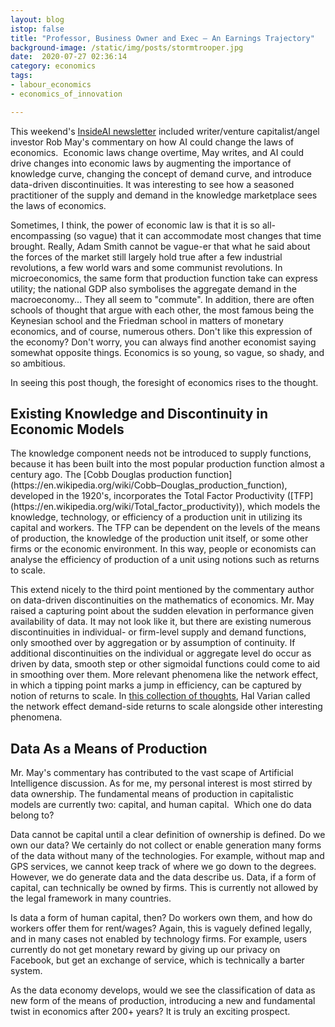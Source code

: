 ```yaml
---
layout: blog
istop: false
title: "Professor, Business Owner and Exec — An Earnings Trajectory"
background-image: /static/img/posts/stormtrooper.jpg
date:  2020-07-27 02:36:14
category: economics
tags: 
- labour_economics
- economics_of_innovation

---
```


This weekend's [InsideAI newsletter](https://inside.com/campaigns/inside-ai-23888/sections/ai-commentary-by-robmay-201190) 
included writer/venture capitalist/angel investor Rob May's commentary on how AI could change the laws of economics. 
Economic laws change overtime, May writes, and AI could drive changes into economic laws by augmenting the importance of 
knowledge curve, changing the concept of demand curve, and introduce data-driven discontinuities. It was interesting to 
see how a seasoned practitioner of the supply and demand in the knowledge marketplace sees the laws of economics.

Sometimes, I think, the power of economic law is that it is so all-encompassing (so vague) that it can accommodate most 
changes that time brought. Really, Adam Smith cannot be vague-er that what he said about the forces of the market still 
largely hold true after a few industrial revolutions, a few world wars and some communist revolutions. In microeconomics, 
the same form that production function take can express utility; the national GDP also symbolises the 
aggregate demand in the macroeconomy... They all seem to "commute". In addition, there are often schools of thought that 
argue with each other, the most famous being the Keynesian school and the Friedman school in matters of monetary economics, 
and of course, numerous others. Don't like this expression of the economy? Don't worry, you can always find another 
economist saying somewhat opposite things. Economics is so young, so vague, so shady, and so ambitious.

In seeing this post though, the foresight of economics rises to the thought.

<h2>Existing Knowledge and Discontinuity in Economic Models</h2>
The knowledge component needs not be introduced to supply functions, because it has been built into the most popular 
production function almost a century ago. The [Cobb Douglas production function](https://en.wikipedia.org/wiki/Cobb–Douglas_production_function), 
developed in the 1920's, incorporates the Total Factor Productivity ([TFP](https://en.wikipedia.org/wiki/Total_factor_productivity)), 
which models the knowledge, technology, or efficiency of a production unit in utilizing its capital and workers. 
The TFP can be dependent on the levels of the means of production, the knowledge of the production unit itself, or some 
other firms or the economic environment. In this way, people or economists can analyse the efficiency of production of a 
unit using notions such as returns to scale.

This extend nicely to the third point mentioned by the commentary author on data-driven discontinuities on the mathematics 
of economics. Mr. May raised a capturing point about the sudden elevation in performance given availability of data. 
It may not look like it, but there are existing numerous discontinuities in individual- or firm-level supply and demand 
functions, only smoothed over by aggregation or by assumption of continuity. If additional discontinuities on the 
individual or aggregate level do occur as driven by data, smooth step or other sigmoidal functions could come to aid in 
smoothing over them. More relevant phenomena like the network effect, in which a tipping point marks a jump in efficiency, 
can be captured by notion of returns to scale. In [this collection of thoughts](https://www.nber.org/papers/w24839.pdf), 
Hal Varian called the network effect demand-side returns to scale alongside other interesting phenomena.

<h2>Data As a Means of Production</h2>
Mr. May's commentary has contributed to the vast scape of Artificial Intelligence discussion. As for me, my personal 
interest is most stirred by data ownership. The fundamental means of production in capitalistic models are currently 
two: capital, and human capital.  Which one do data belong to?

Data cannot be capital until a clear definition of ownership is defined. Do we own our data? We certainly do not collect 
or enable generation many forms of the data without many of the technologies. For example, without map and GPS services, 
we cannot keep track of where we go down to the degrees. However, we do generate data and the data describe us. Data, 
if a form of capital, can technically be owned by firms. This is currently not allowed by the legal framework in many countries.

Is data a form of human capital, then? Do workers own them, and how do workers offer them for rent/wages? Again, this is 
vaguely defined legally, and in many cases not enabled by technology firms. For example, users currently do not get 
monetary reward by giving up our privacy on Facebook, but get an exchange of service, which is technically a barter system.

As the data economy develops, would we see the classification of data as new form of the means of production, introducing 
a new and fundamental twist in economics after 200+ years? It is truly an exciting prospect.
